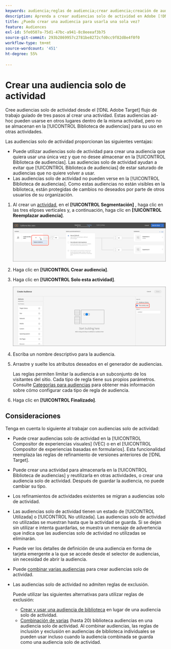 ```yaml
---
keywords: audiencia;reglas de audiencia;crear audiencia;creación de audiencia;solo actividad;específica
description: Aprenda a crear audiencias solo de actividad en Adobe [!DNL Target] que son para un solo uso.
title: ¿Puedo crear una audiencia para usarla una sola vez?
feature: Audiences
exl-id: 5fe0507a-75d1-47bc-a941-8c8eeeaf3b75
source-git-commit: 293b2869957c2781be8272cfd0cc9f82d8e4f0f0
workflow-type: tm+mt
source-wordcount: '451'
ht-degree: 55%

---
```


# Crear una audiencia solo de actividad

Cree audiencias solo de actividad desde el [!DNL Adobe Target] flujo de trabajo guiado de tres pasos al crear una actividad. Estas audiencias ad-hoc pueden usarse en otros lugares dentro de la misma actividad, pero no se almacenan en la [!UICONTROL Biblioteca de audiencias] para su uso en otras actividades.

Las audiencias solo de actividad proporcionan las siguientes ventajas:

* Puede utilizar audiencias solo de actividad para crear una audiencia que quiera usar una única vez y que no desee almacenar en la [!UICONTROL Biblioteca de audiencias]. Las audiencias solo de actividad ayudan a evitar que [!UICONTROL Biblioteca de audiencias] de estar saturado de audiencias que no quiere volver a usar.
* Las audiencias solo de actividad no pueden verse en la [!UICONTROL Biblioteca de audiencias]. Como estas audiencias no están visibles en la biblioteca, están protegidas de cambios no deseados por parte de otros usuarios de su organización.

1. Al crear un [actividad](/help/main/c-activities/activities.md#concept_D317A95A1AB54674BA7AB65C7985BA03), en el **[!UICONTROL Segmentación]** , haga clic en las tres elipses verticales y, a continuación, haga clic en **[!UICONTROL Reemplazar audiencia]**.

   ![Resultado del paso](assets/edit_audience.png)

1. Haga clic en **[!UICONTROL Crear audiencia]**.

1. Haga clic en **[!UICONTROL Solo esta actividad]**.

   ![imagen de solo austeridad de actividad](assets/activity-only-aud.png)

1. Escriba un nombre descriptivo para la audiencia.
1. Arrastre y suelte los atributos deseados en el generador de audiencias.

   Las reglas permiten limitar la audiencia a un subconjunto de los visitantes del sitio. Cada tipo de regla tiene sus propios parámetros. Consulte [Categorías para audiencias](/help/main/c-target/c-audiences/c-target-rules/target-rules.md#concept_E3A77E42F1644503A829B5107B20880D) para obtener más información sobre cómo configurar cada tipo de regla de audiencia.

1. Haga clic en **[!UICONTROL Finalizado]**.

## Consideraciones

Tenga en cuenta lo siguiente al trabajar con audiencias solo de actividad:

* Puede crear audiencias solo de actividad en la [!UICONTROL Compositor de experiencias visuales] (VEC) o en el [!UICONTROL Compositor de experiencias basadas en formularios]. Esta funcionalidad reemplaza las reglas de refinamiento de versiones anteriores de [!DNL Target].
* Puede crear una actividad para almacenarla en la [!UICONTROL Biblioteca de audiencias] y reutilizarla en otras actividades, o crear una audiencia solo de actividad. Después de guardar la audiencia, no puede cambiar su tipo.
* Los refinamientos de actividades existentes se migran a audiencias solo de actividad.
* Las audiencias solo de actividad tienen un estado de [!UICONTROL Utilizada] o [!UICONTROL No utilizada]. Las audiencias solo de actividad no utilizadas se muestran hasta que la actividad se guarda. Si se dejan sin utilizar e intenta guardarlas, se muestra un mensaje de advertencia que indica que las audiencias solo de actividad no utilizadas se eliminarán.
* Puede ver los detalles de definición de una audiencia en forma de tarjeta emergente a la que se accede desde el selector de audiencias, sin necesidad de abrir la audiencia.
* Puede [combinar varias audiencias](/help/main/c-target/combining-multiple-audiences.md#concept_A7386F1EA4394BD2AB72399C225981E5) para crear audiencias solo de actividad.
* Las audiencias solo de actividad no admiten reglas de exclusión.

   Puede utilizar las siguientes alternativas para utilizar reglas de exclusión:

   * [Crear y usar una audiencia de biblioteca](/help/main/c-target/c-audiences/create-audience.md) en lugar de una audiencia solo de actividad.
   * [Combinación de varias](/help/main/c-target/combining-multiple-audiences.md#concept_A7386F1EA4394BD2AB72399C225981E5) (hasta 20) biblioteca audiencias en una audiencia solo de actividad. Al combinar audiencias, las reglas de inclusión y exclusión en audiencias de biblioteca individuales se pueden usar incluso cuando la audiencia combinada se guarda como una audiencia solo de actividad.
